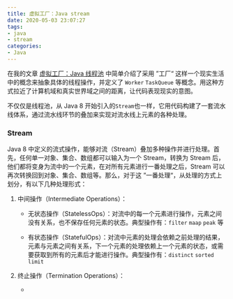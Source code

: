 ```yaml
---
title: 虚拟工厂：Java stream
date: 2020-05-03 23:07:27
tags:
- java
- stream
categories:
- Java
---
```


在我的文章 [虚拟工厂：Java 线程池]() 中简单介绍了采用 ”工厂“ 这样一个现实生活中的概念来抽象具体的线程操作，并定义了 `Worker` `TaskQueue` 等概念。用这种方式拉近了计算机域和真实世界域之间的距离，让代码表现现实的意图。

不仅仅是线程池，从 Java 8 开始引入的`Stream`也一样，它用代码构建了一套流水线体系，通过流水线环节的叠加来实现对流水线上元素的各种处理。

### Stream

Java 8 中定义的流式操作，能够对流（Stream）叠加多种操作并进行处理。首先，任何单一对象、集合、数组都可以输入为一个 Stream，转换为 Stream 后，他们都将变身为流中的一个元素，在对所有元素进行一番处理之后，Stream 可以再次转换回到对象、集合、数组等。那么，对于这 ”一番处理“，从处理的方式上划分，有以下几种处理形式：

1. 中间操作（Intermediate Operations）：

   - 无状态操作（StatelessOps）：对流中的每一个元素进行操作，元素之间没有关系，也不保存任何元素的状态。典型操作有：`filter` `maap` `peak` 等

   - 有状态操作（StatefulOps）：对流中元素的处理会依赖之前处理的结果，元素与元素之间有关系，下一个元素的处理依赖上一个元素的状态，或需要获取到所有的元素后才能进行操作。典型操作有：`distinct` `sorted` `limit`

2. 终止操作（Termination Operations）：

   - 